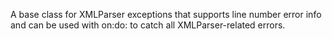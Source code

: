 A base class for XMLParser exceptions that supports line number error info and can be used with on:do: to catch all XMLParser-related errors.